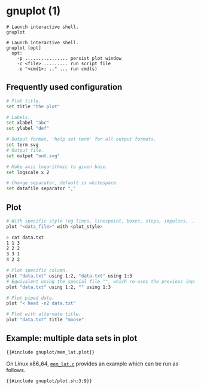 # gnuplot (1)

```
# Launch interactive shell.
gnuplot

# Launch interactive shell.
gnuplot [opt]
  opt:
    -p ................ persist plot window
    -c <file> ......... run script file
    -e "<cmd1>; .." ... run cmd(s)
```

## Frequently used configuration
```sh
# Plot title.
set title "the plot"

# Labels.
set xlabel "abc"
set ylabel "def"

# Output format, 'help set term' for all output formats.
set term svg
# Output file.
set output "out.svg"

# Make axis logarithmic to given base.
set logscale x 2

# Change separator, default is whitespace.
set datafile separator ","
```

## Plot
```sh
# With specific style (eg lines, linespoint, boxes, steps, impulses, ..).
plot "<data_file>" with <plot_style>

> cat data.txt
1 1 3
2 2 2
3 3 1
4 2 2

# Plot specific column.
plot "data.txt" using 1:2, "data.txt" using 1:3
# Equivalent using the special file "", which re-uses the previous input file.
plot "data.txt" using 1:2, "" using 1:3

# Plot piped data.
plot "< head -n2 data.txt"

# Plot with alternate title.
plot "data.txt" title "moose"
```

## Example: multiple data sets in plot
```sh
{{#include gnuplot/mem_lat.plot}}
```

On Linux x86_64, [`mem_lat.c`](gnuplot/mem_lat.c) provides an example which can
be run as follows.
```sh
{{#include gnuplot/plot.sh:3:9}}
```
